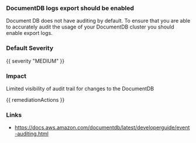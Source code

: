
### DocumentDB logs export should be enabled

Document DB does not have auditing by default. To ensure that you are able to accurately audit the usage of your DocumentDB cluster you should enable export logs.

### Default Severity
{{ severity "MEDIUM" }}

### Impact
Limited visibility of audit trail for changes to the DocumentDB

<!-- DO NOT CHANGE -->
{{ remediationActions }}

### Links
- https://docs.aws.amazon.com/documentdb/latest/developerguide/event-auditing.html
        